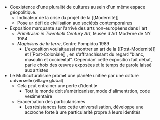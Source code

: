- Coexistence d'une pluralité de cultures au sein d'un même espace géopolitique.
	- Indicateur de la crise du projet de la [[Modernité]]
	- Pose un défi de civilisation aux sociétés contemporaines
- Exposition marquante sur l'arrivé des arts non-européens dans l'art
	- *Primitivism in Twentieth Century Art*, Musée d'Art Moderne de NY 1984
	- *Magiciens de la terre*, Centre Pompidou 1989
		- L’exposition voulait aussi montrer un art de la [[Post-Modernité]] et [[Post-Coloniale]] , en s’affranchissant du regard “blanc,
		  masculin et occidental”. Cependant cette exposition fait débat, par le choix des œuvres exposées et le temps de parole laissé aux artistes
- Le Multiculturalisme promet une planète unifiée par une culture universelle (village global)
	- Cela peut entrainer une perte d'identité
		- Tout le monde doit s'américaniser, mode d'alimentation, code vestimentaire
	- Exacerbation des particularismes
		- Les résistances face cette universalisation, développe une accroche forte à une particularité propre à leurs identités